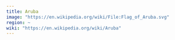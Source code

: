 ```yaml
---
title: Aruba
image: "https://en.wikipedia.org/wiki/File:Flag_of_Aruba.svg"
region: ~
wiki: "https://en.wikipedia.org/wiki/Aruba"
---
```

